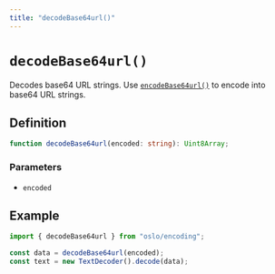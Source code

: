 ```yaml
---
title: "decodeBase64url()"
---
```


# `decodeBase64url()`

Decodes base64 URL strings. Use [`encodeBase64url()`](ref:encoding) to encode into base64 URL strings.

## Definition

```ts
function decodeBase64url(encoded: string): Uint8Array;
```

### Parameters

- `encoded`

## Example

```ts
import { decodeBase64url } from "oslo/encoding";

const data = decodeBase64url(encoded);
const text = new TextDecoder().decode(data);
```
